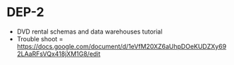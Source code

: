 # DEP-2
- DVD rental schemas and data warehouses tutorial
- Trouble shoot = https://docs.google.com/document/d/1eVfM20XZ6aUhpDOeKUDZXy692LAaRFsVQx418jXM1G8/edit
